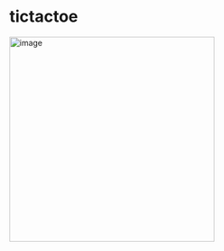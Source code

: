 # tictactoe

<img width="363" alt="image" src="https://github.com/kaje033/flutter_tictactoe_clone_prac/assets/94370559/434bf109-312a-4bf9-9acc-9b1e180f64da">
